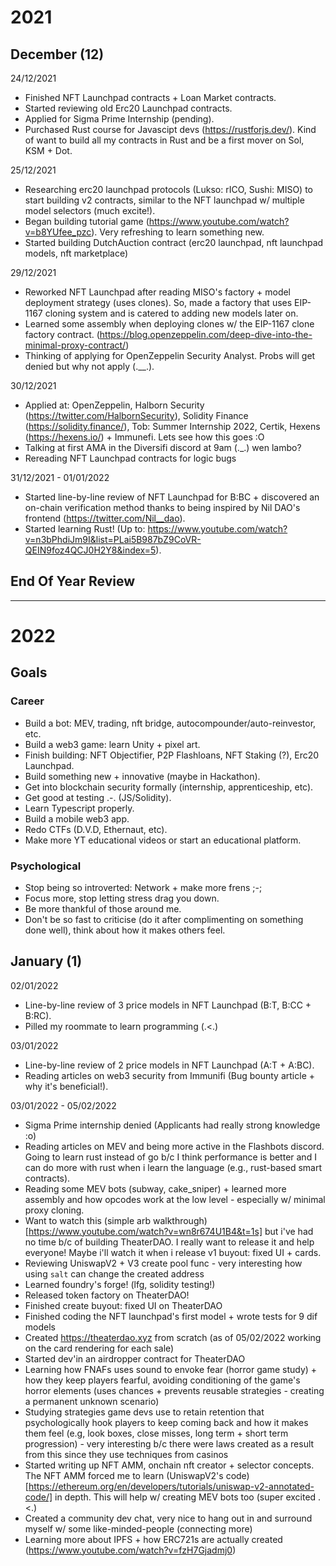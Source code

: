 # 2021
## December (12)
24/12/2021
- Finished NFT Launchpad contracts + Loan Market contracts.
- Started reviewing old Erc20 Launchpad contracts.
- Applied for Sigma Prime Internship (pending).
- Purchased Rust course for Javascipt devs (https://rustforjs.dev/). Kind of want to build all my contracts in Rust and be a first mover on Sol, KSM + Dot.

25/12/2021
- Researching erc20 launchpad protocols (Lukso: rICO, Sushi: MISO) to start building v2 contracts, similar to the NFT launchpad w/ multiple model selectors (much excite!).
- Began building tutorial game (https://www.youtube.com/watch?v=b8YUfee_pzc). Very refreshing to learn something new.
- Started building DutchAuction contract (erc20 launchpad, nft launchpad models, nft marketplace)

29/12/2021
- Reworked NFT Launchpad after reading MISO's factory + model deployment strategy (uses clones). So, made a factory that uses EIP-1167 cloning system and is catered to adding new models later on.
- Learned some assembly when deploying clones w/ the EIP-1167 clone factory contract. (https://blog.openzeppelin.com/deep-dive-into-the-minimal-proxy-contract/)
- Thinking of applying for OpenZeppelin Security Analyst. Probs will get denied but why not apply (.__.).

30/12/2021
- Applied at: OpenZeppelin, Halborn Security (https://twitter.com/HalbornSecurity), Solidity Finance (https://solidity.finance/), Tob: Summer Internship 2022, Certik, Hexens (https://hexens.io/) + Immunefi. Lets see how this goes :O
- Talking at first AMA in the Diversifi discord at 9am (._.) wen lambo?
- Rereading NFT Launchpad contracts for logic bugs

31/12/2021 - 01/01/2022
- Started line-by-line review of NFT Launchpad for B:BC + discovered an on-chain verification method thanks to being inspired by Nil DAO's frontend (https://twitter.com/Nil__dao).
- Started learning Rust! (Up to: https://www.youtube.com/watch?v=n3bPhdiJm9I&list=PLai5B987bZ9CoVR-QEIN9foz4QCJ0H2Y8&index=5).

## End Of Year Review

---

# 2022
## Goals
### Career
- Build a bot: MEV, trading, nft bridge, autocompounder/auto-reinvestor, etc.
- Build a web3 game: learn Unity + pixel art.
- Finish building: NFT Objectifier, P2P Flashloans, NFT Staking (?), Erc20 Launchpad.
- Build something new + innovative (maybe in Hackathon).
- Get into blockchain security formally (internship, apprenticeship, etc).
- Get good at testing .-. (JS/Solidity).
- Learn Typescript properly.
- Build a mobile web3 app.
- Redo CTFs (D.V.D, Ethernaut, etc).
- Make more YT educational videos or start an educational platform.
### Psychological
- Stop being so introverted: Network + make more frens ;-;
- Focus more, stop letting stress drag you down.
- Be more thankful of those around me.
- Don't be so fast to criticise (do it after complimenting on something done well), think about how it makes others feel.

## January (1)
02/01/2022
- Line-by-line review of 3 price models in NFT Launchpad (B:T, B:CC + B:RC).
- Pilled my roommate to learn programming (.<.)

03/01/2022
- Line-by-line review of 2 price models in NFT Launchpad (A:T + A:BC).
- Reading articles on web3 security from Immunifi (Bug bounty article + why it's beneficial!).

03/01/2022 - 05/02/2022
- Sigma Prime internship denied (Applicants had really strong knowledge :o)
- Reading articles on MEV and being more active in the Flashbots discord. Going to learn rust instead of go b/c I think performance is better and I can do more with rust when i learn the language (e.g., rust-based smart contracts).
- Reading some MEV bots (subway, cake_sniper) + learned more assembly and how opcodes work at the low level - especially w/ minimal proxy cloning. 
- Want to watch this (simple arb walkthrough)[https://www.youtube.com/watch?v=wn8r674U1B4&t=1s] but i've had no time b/c of building TheaterDAO. I really want to release it and help everyone! Maybe i'll watch it when i release v1 buyout: fixed UI + cards.
- Reviewing UniswapV2 + V3 create pool func - very interesting how using `salt` can change the created address
- Learned foundry's forge! (lfg, solidity testing!)
- Released token factory on TheaterDAO!
- Finished create buyout: fixed UI on TheaterDAO
- Finished coding the NFT launchpad's first model + wrote tests for 9 dif models
- Created https://theaterdao.xyz from scratch (as of 05/02/2022 working on the card rendering for each sale)
- Started dev'in an airdropper contract for TheaterDAO
- Learning how FNAFs uses sound to envoke fear (horror game study) + how they keep players fearful, avoiding conditioning of the game's horror elements (uses chances + prevents reusable strategies - creating a permanent unknown scenario)
- Studying strategies game devs use to retain retention that psychologically hook players to keep coming back and how it makes them feel (e.g, look boxes, close misses, long term + short term progression) - very interesting b/c there were laws created as a result from this since they use techniques from casinos 
- Started writing up NFT AMM, onchain nft creator + selector concepts. The NFT AMM forced me to learn (UniswapV2's code)[https://ethereum.org/en/developers/tutorials/uniswap-v2-annotated-code/] in depth. This will help w/ creating MEV bots too (super excited .<.)
- Created a community dev chat, very nice to hang out in and surround myself w/ some like-minded-people (connecting more)
- Learning more about IPFS + how ERC721s are actually created (https://www.youtube.com/watch?v=fzH7Gjadmj0)
